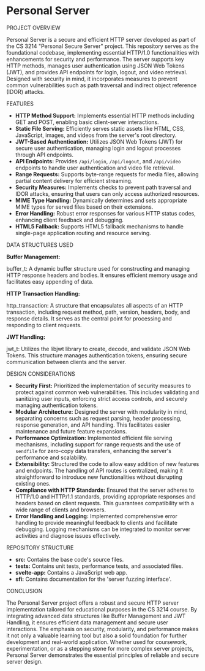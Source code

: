 
# Personal Server
PROJECT OVERVIEW

Personal Server is a secure and efficient HTTP server developed as part of the CS 3214 "Personal Secure Server" project. This repository serves as the foundational codebase, implementing essential HTTP/1.0 functionalities with enhancements for security and performance. The server supports key HTTP methods, manages user authentication using JSON Web Tokens (JWT), and provides API endpoints for login, logout, and video retrieval. Designed with security in mind, it incorporates measures to prevent common vulnerabilities such as path traversal and indirect object reference (IDOR) attacks.

FEATURES

- **HTTP Method Support:** Implements essential HTTP methods including GET and POST, enabling basic client-server interactions.
- **Static File Serving:** Efficiently serves static assets like HTML, CSS, JavaScript, images, and videos from the server's root directory.
- **JWT-Based Authentication:** Utilizes JSON Web Tokens (JWT) for secure user authentication, managing login and logout processes through API endpoints.
- **API Endpoints:** Provides `/api/login`, `/api/logout`, and `/api/video` endpoints to handle user authentication and video file retrieval.
- **Range Requests:** Supports byte-range requests for media files, allowing partial content delivery for efficient streaming.
- **Security Measures:** Implements checks to prevent path traversal and IDOR attacks, ensuring that users can only access authorized resources.
- **MIME Type Handling:** Dynamically determines and sets appropriate MIME types for served files based on their extensions.
- **Error Handling:** Robust error responses for various HTTP status codes, enhancing client feedback and debugging.
- **HTML5 Fallback:** Supports HTML5 fallback mechanisms to handle single-page application routing and resource serving.

DATA STRUCTURES USED

**Buffer Management:**

buffer_t: A dynamic buffer structure used for constructing and managing HTTP response headers and bodies. It ensures efficient memory usage and facilitates easy appending of data.

**HTTP Transaction Handling:**

http_transaction: A structure that encapsulates all aspects of an HTTP transaction, including request method, path, version, headers, body, and response details. It serves as the central point for processing and responding to client requests.

**JWT Handling:**

jwt_t: Utilizes the libjwt library to create, decode, and validate JSON Web Tokens. This structure manages authentication tokens, ensuring secure communication between clients and the server.

DESIGN CONSIDERATIONS

- **Security First:** Prioritized the implementation of security measures to protect against common web vulnerabilities. This includes validating and sanitizing user inputs, enforcing strict access controls, and securely managing authentication tokens.
- **Modular Architecture:** Designed the server with modularity in mind, separating concerns such as request parsing, header processing, response generation, and API handling. This facilitates easier maintenance and future feature expansions.
- **Performance Optimization:** Implemented efficient file serving mechanisms, including support for range requests and the use of `sendfile` for zero-copy data transfers, enhancing the server's performance and scalability.
- **Extensibility:** Structured the code to allow easy addition of new features and endpoints. The handling of API routes is centralized, making it straightforward to introduce new functionalities without disrupting existing ones.
- **Compliance with HTTP Standards:** Ensured that the server adheres to HTTP/1.0 and HTTP/1.1 standards, providing appropriate responses and headers based on client requests. This guarantees compatibility with a wide range of clients and browsers.
- **Error Handling and Logging:** Implemented comprehensive error handling to provide meaningful feedback to clients and facilitate debugging. Logging mechanisms can be integrated to monitor server activities and diagnose issues effectively.

REPOSITORY STRUCTURE

- **src:** Contains the base code's source files.
- **tests:** Contains unit tests, performance tests, and associated files.
- **svelte-app:** Contains a JavaScript web app.
- **sfi:** Contains documentation for the 'server fuzzing interface'.
  
CONCLUSION

The Personal Server project offers a robust and secure HTTP server implementation tailored for educational purposes in the CS 3214 course. By integrating advanced data structures like Buffer Management and JWT Handling, it ensures efficient data management and secure user interactions. The emphasis on security, modularity, and performance makes it not only a valuable learning tool but also a solid foundation for further development and real-world application. Whether used for coursework, experimentation, or as a stepping stone for more complex server projects, Personal Server demonstrates the essential principles of reliable and secure server design.


